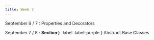 ```yaml
---
title: Week 7
---
```


September 6 / 7
: Properties and Decorators

September 7 / 8
: **Section**{: .label .label-purple } Abstract Base Classes

